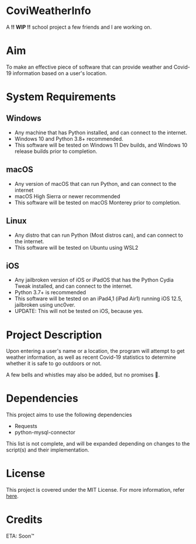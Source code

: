 # CoviWeatherInfo

A **‼ WIP ‼️** school project a few friends and I are working on.

# Aim

To make an effective piece of software that can provide weather and Covid-19 information based on a user's location.

# System Requirements

## Windows

- Any machine that has Python installed, and can connect to the internet.
- Windows 10 and Python 3.8+ recommended.
- This software will be tested on Windows 11 Dev builds, and Windows 10 release builds prior to completion.

## macOS

- Any version of macOS that can run Python, and can connect to the internet
- macOS High Sierra or newer recommended
- This software will be tested on macOS Monterey prior to completion.

## Linux

- Any distro that can run Python (Most distros can), and can connect to the internet.
- This software will be tested on Ubuntu using WSL2

## iOS

- Any jailbroken version of iOS or iPadOS that has the Python Cydia Tweak installed, and can connect to the internet.
- Python 3.7+ is recommended
- This software will be tested on an iPad4,1 (iPad Air1) running iOS 12.5, jailbroken using unc0ver.
- UPDATE: This will not be tested on iOS, because yes.

# Project Description

Upon entering a user's name or a location, the program will attempt to get weather information, as well as recent
Covid-19 statistics to determine whether it is safe to go outdoors or not.

A few bells and whistles may also be added, but no promises 🤞.

# Dependencies

This project aims to use the following dependencies

- Requests
- python-mysql-connector

This list is not complete, and will be expanded depending on changes to the script(s) and their implementation.

# License

This project is covered under the MIT License. For more information, refer [here](./LICENSE).

# Credits

ETA: Soon™